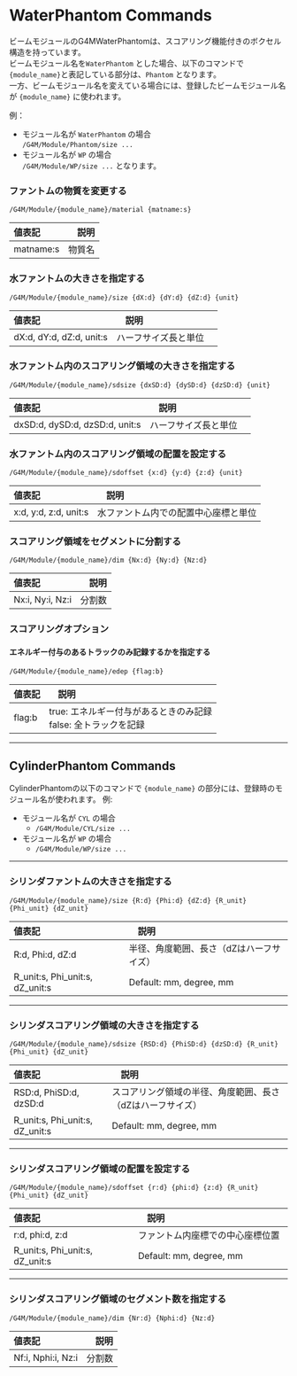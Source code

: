 # WaterPhantom Commands
ビームモジュールのG4MWaterPhantomは、スコアリング機能付きのボクセル構造を持っています。  
ビームモジュール名を`WaterPhantom` とした場合、以下のコマンドで`{module_name}`と表記している部分は、`Phantom` となります。    
一方、ビームモジュール名を変えている場合には、登録したビームモジュール名が `{module_name}` に使われます。  

例：  
- モジュール名が `WaterPhantom` の場合  
  `/G4M/Module/Phantom/size ...`  
- モジュール名が `WP` の場合  
  `/G4M/Module/WP/size ...`
となります。

### ファントムの物質を変更する
```
/G4M/Module/{module_name}/material {matname:s}
```
| 値表記 |　説明 |
|:---|:---|
| matname:s | 物質名 |

### 水ファントムの大きさを指定する
```
/G4M/Module/{module_name}/size {dX:d} {dY:d} {dZ:d} {unit}
```
| 値表記 |　説明 |
|:---|:---|
| dX:d, dY:d, dZ:d, unit:s |  ハーフサイズ長と単位　|

### 水ファントム内のスコアリング領域の大きさを指定する
```
/G4M/Module/{module_name}/sdsize {dxSD:d} {dySD:d} {dzSD:d} {unit}
```
| 値表記 |　説明 |
|:---|:---|
| dxSD:d, dySD:d, dzSD:d, unit:s |  ハーフサイズ長と単位　|


### 水ファントム内のスコアリング領域の配置を設定する
```
/G4M/Module/{module_name}/sdoffset {x:d} {y:d} {z:d} {unit}
```
| 値表記 |　説明 |
|:---|:---|
| x:d, y:d, z:d, unit:s |水ファントム内での配置中心座標と単位 |

### スコアリング領域をセグメントに分割する
```
/G4M/Module/{module_name}/dim {Nx:d} {Ny:d} {Nz:d}
```
| 値表記 |　説明 |
|:---|:---|
| Nx:i, Ny:i, Nz:i |  分割数 |

### スコアリングオプション
#### エネルギー付与のあるトラックのみ記録するかを指定する
```
/G4M/Module/{module_name}/edep {flag:b}
```

| 値表記 |　説明 |
|:---|:---|
| flag:b |  true: エネルギー付与があるときのみ記録<br> false: 全トラックを記録 |

---

## CylinderPhantom Commands
CylinderPhantomの以下のコマンドで `{module_name}` の部分には、登録時のモジュール名が使われます。
例:  
 - モジュール名が `CYL` の場合  
   - `/G4M/Module/CYL/size ...`
- モジュール名が `WP` の場合  
   - `/G4M/Module/WP/size ...`
---

### シリンダファントムの大きさを指定する
```
/G4M/Module/{module_name}/size {R:d} {Phi:d} {dZ:d} {R_unit} {Phi_unit} {dZ_unit}
```

| 値表記 |　説明 |
|:---|:---|
| R:d, Phi:d, dZ:d  | 半径、角度範囲、長さ（dZはハーフサイズ） |  
| R_unit:s, Phi_unit:s, dZ_unit:s |  Default: mm,  degree,  mm |

---
### シリンダスコアリング領域の大きさを指定する
```
/G4M/Module/{module_name}/sdsize {RSD:d} {PhiSD:d} {dzSD:d} {R_unit} {Phi_unit} {dZ_unit}
```
| 値表記 |　説明 |
|:---|:---|
| RSD:d, PhiSD:d, dzSD:d |  スコアリング領域の半径、角度範囲、長さ（dZはハーフサイズ） |
| R_unit:s, Phi_unit:s, dZ_unit:s |  Default: mm,  degree,  mm |

---

### シリンダスコアリング領域の配置を設定する
```
/G4M/Module/{module_name}/sdoffset {r:d} {phi:d} {z:d} {R_unit} {Phi_unit} {dZ_unit}
```
| 値表記 |　説明 |
|:---|:---|
| r:d, phi:d, z:d |  ファントム内座標での中心座標位置　|  
| R_unit:s, Phi_unit:s, dZ_unit:s |  Default: mm,  degree,  mm |m

---

### シリンダスコアリング領域のセグメント数を指定する
```
/G4M/Module/{module_name}/dim {Nr:d} {Nphi:d} {Nz:d}
```

| 値表記 |　説明 |
|:---|:---|
| Nf:i, Nphi:i, Nz:i |  分割数 |

